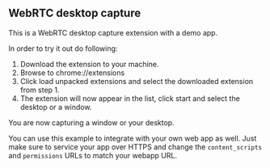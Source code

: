 ## WebRTC desktop capture
This is a WebRTC desktop capture extension with a demo app.

In order to try it out do following:
1. Download the extension to your machine.
2. Browse to chrome://extensions
3. Click load unpacked extensions and select the downloaded extension from step 1.
4. The extension will now appear in the list, click start and select the desktop or a window.

You are now capturing a window or your desktop.

You can use this example to integrate with your own web app as well. Just make sure to service your app over HTTPS and change the `content_scripts` and  `permissions` URLs to match your webapp URL.

